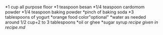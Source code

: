 *1 cup all purpose floor
*1 teaspoon besan
*1/4 teaspoon cardomom powder
*1/4 teaspoon baking powder
*pinch of baking soda
*3 tablespoons of yogurt
*orange food color"optional"
*water as needed around 1/2 cup+2 to 3 tablespoons
*oil or ghee
*sugar syrup *recipe given in recipe.md*